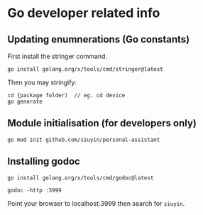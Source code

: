 # Go developer related info

## Updating enumnerations (Go constants)
First install the stringer command.
```
go install golang.org/x/tools/cmd/stringer@latest
```

Then you may stringify:
```
cd {package folder)  // eg. cd device
go generate
```

## Module initialisation (for developers only)
```
go mod init github.com/siuyin/personal-assistant
```

## Installing godoc
```
go install golang.org/x/tools/cmd/godoc@latest

godoc -http :3999
```
Point your browser to localhost:3999 then search for `siuyin`.


